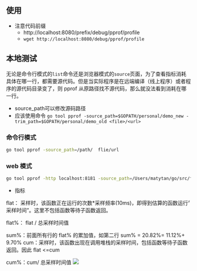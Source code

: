 ## 使用 
- 注意代码前缀
	- http://localhost:8080/prefix/debug/pprof/profile
	- `wget http://localhost:8080/debug/pprof/profile`


## 本地测试
无论是命令行模式的`list`命令还是浏览器模式的`source`页面，为了查看指标消耗具体在哪一行，都需要源代码。但是当实际程序是在远端编译（线上程序）或者程序的源代码目录变了，则 pprof 从原路径找不源代码，那么就没法看到消耗在哪一行。

- source_path可以修改源码路径
-  应该使用命令
`go tool pprof -source_path=$GOPATH/personal/demo_new -trim_path=$GOPATH/personal/demo_old <file>/<url>`

### 命令行模式
```sh
go tool pprof -source_path=/path/  flie/url
```
### web 模式
```sh
go tool pprof -http localhost:8181 -source_path=/Users/matytan/go/src/filename/ profile
```

- 指标

flat： 采样时，该函数正在运行的次数*采样频率(10ms)，即得到估算的函数运行〞采样时间”。这里不包括函数等待子函数返回。

flat%： flat / 总采样时间值

sum%：前面所有行的 flat% 的累加值，如第二行 sum% = 20.82%= 11.12%+ 9.70% cum：采样时，该函数出现在调用堆栈的采样时间，包括函数等待子函数返回。因此 flat <=cum

cum%：cum/ 总采样时间值
![](https://raw.githubusercontent.com/matyle/tupic/master/img/20201101145658109.png)

